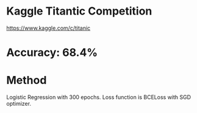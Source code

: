 # Kaggle Titantic Competition
https://www.kaggle.com/c/titanic


# Accuracy: 68.4%

# Method
Logistic Regression with 300 epochs. Loss function is BCELoss with SGD optimizer.
